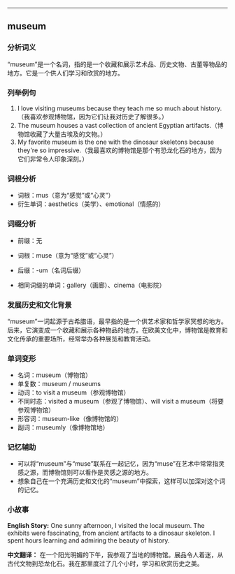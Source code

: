 
---------------
## museum
### 分析词义
“museum”是一个名词，指的是一个收藏和展示艺术品、历史文物、古董等物品的地方。它是一个供人们学习和欣赏的地方。

### 列举例句
1. I love visiting museums because they teach me so much about history.（我喜欢参观博物馆，因为它们让我对历史了解很多。）
2. The museum houses a vast collection of ancient Egyptian artifacts.（博物馆收藏了大量古埃及的文物。）
3. My favorite museum is the one with the dinosaur skeletons because they're so impressive.（我最喜欢的博物馆是那个有恐龙化石的地方，因为它们非常令人印象深刻。）

### 词根分析
- 词根：mus（意为“感觉”或“心灵”）
- 衍生单词：aesthetics（美学）、emotional（情感的）

### 词缀分析
- 前缀：无
- 词根：muse（意为“感觉”或“心灵”）
- 后缀：-um（名词后缀）

- 相同词缀的单词：gallery（画廊）、cinema（电影院）

### 发展历史和文化背景
“museum”一词起源于古希腊语，最早指的是一个供艺术家和哲学家冥想的地方。后来，它演变成一个收藏和展示各种物品的地方。在欧美文化中，博物馆是教育和文化传承的重要场所，经常举办各种展览和教育活动。

### 单词变形
- 名词：museum（博物馆）
- 单复数：museum / museums
- 动词：to visit a museum（参观博物馆）
- 不同时态：visited a museum（参观了博物馆）、will visit a museum（将要参观博物馆）
- 形容词：museum-like（像博物馆的）
- 副词：museumly（像博物馆地）

### 记忆辅助
- 可以将“museum”与“muse”联系在一起记忆，因为“muse”在艺术中常常指灵感之源，而博物馆则可以看作是灵感之源的地方。
- 想象自己在一个充满历史和文化的“museum”中探索，这样可以加深对这个词的记忆。

### 小故事
**English Story:**
One sunny afternoon, I visited the local museum. The exhibits were fascinating, from ancient artifacts to a dinosaur skeleton. I spent hours learning and admiring the beauty of history.

**中文翻译：**
在一个阳光明媚的下午，我参观了当地的博物馆。展品令人着迷，从古代文物到恐龙化石。我在那里度过了几个小时，学习和欣赏历史之美。

